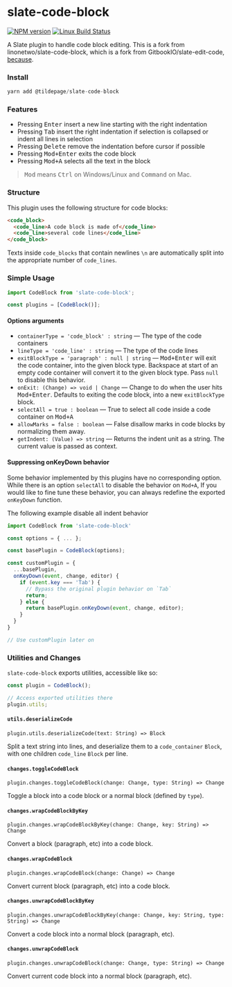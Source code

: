 # slate-code-block

[![NPM version](https://badge.fury.io/js/slate-code-block.svg)](http://badge.fury.io/js/slate-code-block)
[![Linux Build Status](https://travis-ci.org/linonetwo/slate-code-block.png?branch=master)](https://travis-ci.org/linonetwo/slate-code-block)

A Slate plugin to handle code block editing. This is a fork from linonetwo/slate-code-block, which is a fork from GitbookIO/slate-edit-code, [because](https://github.com/GitbookIO/slate/blob/master/Readme.md).

### Install

```js
yarn add @tildepage/slate-code-block
```

### Features

- Pressing <kbd>Enter</kbd> insert a new line starting with the right indentation
- Pressing <kbd>Tab</kbd> insert the right indentation if selection is collapsed or indent all lines in selection
- Pressing <kbd>Delete</kbd> remove the indentation before cursor if possible
- Pressing <kbd>Mod+Enter</kbd> exits the code block
- Pressing <kbd>Mod+A</kbd> selects all the text in the block

> <kbd>Mod</kbd> means <kbd>Ctrl</kbd> on Windows/Linux and <kbd>Command</kbd> on Mac.

### Structure

This plugin uses the following structure for code blocks:

```html
<code_block>
  <code_line>A code block is made of</code_line>
  <code_line>several code lines</code_line>
</code_block>
```

Texts inside `code_blocks` that contain newlines `\n` are automatically split into the appropriate number of `code_lines`.

### Simple Usage

```js
import CodeBlock from 'slate-code-block';

const plugins = [CodeBlock()];
```

#### Options arguments

- `containerType = 'code_block' : string` — The type of the code containers
- `lineType = 'code_line' : string` — The type of the code lines
- `exitBlockType = 'paragraph' : null | string` — <kbd>Mod+Enter</kbd> will exit the code container, into the given block type. Backspace at start of an empty code container will convert it to the given block type. Pass `null` to disable this behavior.
- `onExit: (Change) => void | Change` — Change to do when the user hits <kbd>Mod+Enter</kbd>. Defaults to exiting the code block, into a new `exitBlockType` block.
- `selectAll = true : boolean` — True to select all code inside a code container on <kbd>Mod+A</kbd>
- `allowMarks = false : boolean` — False disallow marks in code blocks by normalizing them away.
- `getIndent: (Value) => string` — Returns the indent unit as a string. The current value is passed as context.

#### Suppressing onKeyDown behavior

Some behavior implemented by this plugins have no corresponding option. While there is an option `selectAll` to disable the behavior on `Mod+A`, If you would like to fine tune these behavior, you can always redefine the exported `onKeyDown` function.

The following example disable all indent behavior

```js
import CodeBlock from 'slate-code-block'

const options = { ... };

const basePlugin = CodeBlock(options);

const customPlugin = {
  ...basePlugin,
  onKeyDown(event, change, editor) {
    if (event.key === 'Tab') {
      // Bypass the original plugin behavior on `Tab`
      return;
    } else {
      return basePlugin.onKeyDown(event, change, editor);
    }
  }
}

// Use customPlugin later on
```

### Utilities and Changes

`slate-code-block` exports utilities, accessible like so:

```js
const plugin = CodeBlock();

// Access exported utilities there
plugin.utils;
```

#### `utils.deserializeCode`

`plugin.utils.deserializeCode(text: String) => Block`

Split a text string into lines, and deserialize them to a `code_container` `Block`, with one children `code_line` `Block` per line.

#### `changes.toggleCodeBlock`

`plugin.changes.toggleCodeBlock(change: Change, type: String) => Change`

Toggle a block into a code block or a normal block (defined by `type`).

#### `changes.wrapCodeBlockByKey`

`plugin.changes.wrapCodeBlockByKey(change: Change, key: String) => Change`

Convert a block (paragraph, etc) into a code block.

#### `changes.wrapCodeBlock`

`plugin.changes.wrapCodeBlock(change: Change) => Change`

Convert current block (paragraph, etc) into a code block.

#### `changes.unwrapCodeBlockByKey`

`plugin.changes.unwrapCodeBlockByKey(change: Change, key: String, type: String) => Change`

Convert a code block into a normal block (paragraph, etc).

#### `changes.unwrapCodeBlock`

`plugin.changes.unwrapCodeBlock(change: Change, type: String) => Change`

Convert current code block into a normal block (paragraph, etc).
